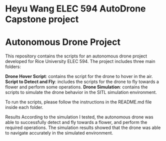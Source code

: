 # Heyu Wang ELEC 594 AutoDrone Capstone project


# Autonomous Drone Project
This repository contains the scripts for an autonomous drone project developed for Rice University ELEC 594. The project includes three main folders:

**Drone Hover Script**: contains the script for the drone to hover in the air.
**Script to Detect and Fly**: includes the scripts for the drone to fly towards a flower and perform some operations.
**Drone Simulation**: contains the scripts to simulate the drone behavior in the SITL simulation environment.


To run the scripts, please follow the instructions in the README.md file inside each folder.

Results
According to the simulation I tested, the autonomous drone was able to successfully detect and fly towards a flower, and perform the required operations. The simulation results showed that the drone was able to navigate accurately in the simulated environment.
